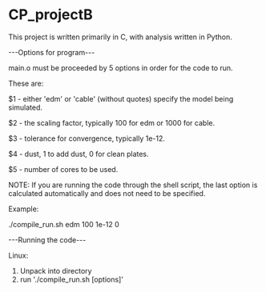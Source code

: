 # CP_projectB

This project is written primarily in C, with analysis written in Python.

---Options for program---

main.o must be proceeded by 5 options in order for the code to run.

These are:

$1 - either 'edm' or 'cable' (without quotes) specify the model being simulated.

$2 - the scaling factor, typically 100 for edm or 1000 for cable.

$3 - tolerance for convergence, typically 1e-12.

$4 - dust, 1 to add dust, 0 for clean plates.

$5 - number of cores to be used.

NOTE: If you are running the code through the shell script, the last option is
calculated automatically and does not need to be specified.

Example:

./compile_run.sh edm 100 1e-12 0

---Running the code---

Linux:
   1. Unpack into directory
   2. run './compile_run.sh [options]'
